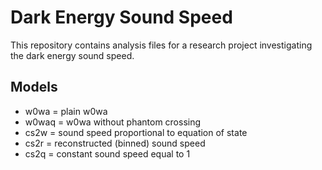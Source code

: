 # Dark Energy Sound Speed

This repository contains analysis files for a research project investigating the dark energy sound speed.

## Models
- w0wa = plain w0wa
- w0waq = w0wa without phantom crossing
- cs2w = sound speed proportional to equation of state
- cs2r = reconstructed (binned) sound speed
- cs2q = constant sound speed equal to 1